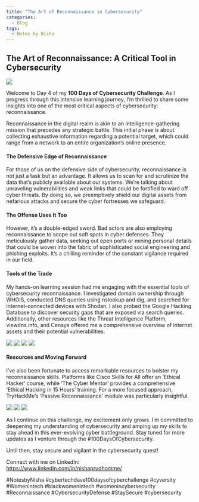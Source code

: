 ```yaml
---
title: "The Art of Reconnaissance in Cybersecurity"
categories:
  - Blog
tags:
  - Notes by Nisha
---
```


## The Art of Reconnaissance: A Critical Tool in Cybersecurity

<img src="/assets/images/5 - Reconnaissance.png">

Welcome to Day 4 of my <b>100 Days of Cybersecurity Challenge</b>. As I progress through this intensive learning journey, I’m thrilled to share some insights into one of the most critical aspects of cybersecurity: reconnaissance.

Reconnaissance in the digital realm is akin to an intelligence-gathering mission that precedes any strategic battle. This initial phase is about collecting exhaustive information regarding a potential target, which could range from a network to an entire organization’s online presence.

<h4>The Defensive Edge of Reconnaissance </h4>

For those of us on the defensive side of cybersecurity, reconnaissance is not just a task but an advantage. It allows us to scan for and scrutinize the data that’s publicly available about our systems. We’re talking about unraveling vulnerabilities and weak links that could be fortified to ward off cyber threats. By doing so, we preemptively shield our digital assets from nefarious attacks and secure the cyber fortresses we safeguard.

<h4>The Offense Uses It Too</h4>

However, it’s a double-edged sword. Bad actors are also employing reconnaissance to scope out soft spots in cyber defenses. They meticulously gather data, seeking out open ports or mining personal details that could be woven into the fabric of sophisticated social engineering and phishing exploits. It’s a chilling reminder of the constant vigilance required in our field.

<h4>Tools of the Trade</h4>

My hands-on learning session had me engaging with the essential tools of cybersecurity reconnaissance. I investigated domain ownership through WHOIS, conducted DNS queries using nslookup and dig, and searched for internet-connected devices with Shodan. I also probed the Google Hacking Database to discover security gaps that are exposed via search queries. Additionally, other resources like the Threat Intelligence Platform, viewdns.info, and Censys offered me a comprehensive overview of internet assets and their potential vulnerabilities.

<img src="/assets/images/WHOis.png">
<img src="/assets/images/nslookup1.png">
<img src="/assets/images/dig1.png">
<img src="/assets/images/shodan.png">


<h4>Resources and Moving Forward</h4>

I’ve also been fortunate to access remarkable resources to bolster my reconnaissance skills. Platforms like Cisco Skills for All offer an ‘Ethical Hacker’ course, while ‘The Cyber Mentor’ provides a comprehensive ‘Ethical Hacking in 15 Hours’ training. For a more focused approach, TryHackMe’s ‘Passive Reconnaissance’ module was particularly insightful.

<img src="/assets/images/Cisco Skills For All.png">
<img src="/assets/images/cybermentor.png">
<img src="/assets/images/THM Reconnaissance.png">


As I continue on this challenge, my excitement only grows. I’m committed to deepening my understanding of cybersecurity and amping up my skills to stay ahead in this ever-evolving cyber battleground. Stay tuned for more updates as I venture through the #100DaysOfCybersecurity.

Until then, stay secure and vigilant in the cybersecurity quest!

Connect with me on LinkedIn: https://www.linkedin.com/in/nishaprudhomme/

#NotesbyNisha #cybertechdave100daysofcyberchallenge #cyversity #Womenintech #blackwomenintech #womenincybersecurity #Reconnaissance #CybersecurityDefense #StaySecure #cybersecurity

